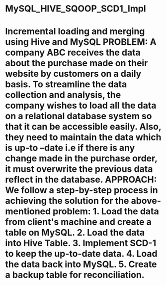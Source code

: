 # MySQL_HIVE_SQOOP_SCD1_Impl
# **Incremental loading and merging using Hive and MySQL**  **PROBLEM:**  A company ABC receives the data about the purchase made on their website by customers on a daily basis. To streamline the data collection and analysis, the company wishes to load all the data on a relational database system so that it can be accessible easily. Also, they need to maintain the data which is up-to –date i.e if there is any change made in the purchase order, it must overwrite the previous data reflect in the database.     **APPROACH:**   We follow a step-by-step process in achieving the solution for the above-mentioned problem:   1. Load the data from client's machine and create a table on MySQL.  2. Load the data into Hive Table.  3. Implement SCD-1 to keep the up-to-date data.  4. Load the data back into MySQL.  5. Create a backup table for reconciliation. 
